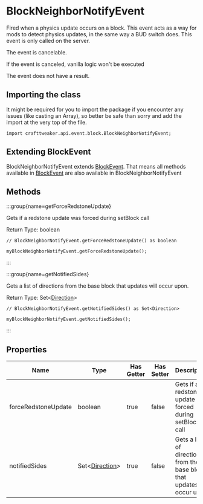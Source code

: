 # BlockNeighborNotifyEvent

Fired when a physics update occurs on a block. This event acts as
 a way for mods to detect physics updates, in the same way a BUD switch
 does. This event is only called on the server.

The event is cancelable.

If the event is canceled, vanilla logic won't be executed

The event does not have a result.



## Importing the class

It might be required for you to import the package if you encounter any issues (like casting an Array), so better be safe than sorry and add the import at the very top of the file.
```zenscript
import crafttweaker.api.event.block.BlockNeighborNotifyEvent;
```


## Extending BlockEvent

BlockNeighborNotifyEvent extends [BlockEvent](/forge/api/event/block/BlockEvent). That means all methods available in [BlockEvent](/forge/api/event/block/BlockEvent) are also available in BlockNeighborNotifyEvent

## Methods

:::group{name=getForceRedstoneUpdate}

Gets if a redstone update was forced during setBlock call

Return Type: boolean

```zenscript
// BlockNeighborNotifyEvent.getForceRedstoneUpdate() as boolean

myBlockNeighborNotifyEvent.getForceRedstoneUpdate();
```

:::

:::group{name=getNotifiedSides}

Gets a list of directions from the base block that updates will occur upon.

Return Type: Set&lt;[Direction](/vanilla/api/util/direction/Direction)&gt;

```zenscript
// BlockNeighborNotifyEvent.getNotifiedSides() as Set<Direction>

myBlockNeighborNotifyEvent.getNotifiedSides();
```

:::


## Properties

|        Name         |                             Type                              | Has Getter | Has Setter |                                 Description                                 |
|---------------------|---------------------------------------------------------------|------------|------------|-----------------------------------------------------------------------------|
| forceRedstoneUpdate | boolean                                                       | true       | false      | Gets if a redstone update was forced during setBlock call                   |
| notifiedSides       | Set&lt;[Direction](/vanilla/api/util/direction/Direction)&gt; | true       | false      | Gets a list of directions from the base block that updates will occur upon. |

